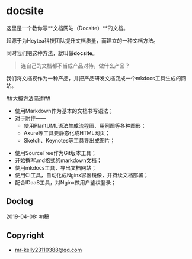 # docsite

这里是一个教你写**文档网站（Docsite）**的文档。

起源于为Heytea科技团队提升文档质量，而建立的一种文档方法。

同时我们把这种方法，就叫做**docsite**。

> 连自己的文档都不当成产品对待，做什么产品？

我们将文档视作为一种产品，并把产品研发文档变成一个mkdocs工具生成的网站。

##大概方法简述##

* 使用Markdown作为基本的文档书写语法；
* 对于附件——
    - 使用PlantUML语法生成流程图、用例图等各种图形；
    - Axure等工具要静态化成HTML网页；
    - Sketch、Keynotes等工具导出成图片；
- 使用SourceTree作为Git版本工具；
- 开始撰写.md格式的markdown文档；
- 使用mkdocs工具，导出文档网站；
- 使用CI工具，自动化成Nginx容器镜像，并持续文档部署；
- 配合IDaaS工具，对Nginx做用户鉴权登录；

## Doclog

2019-04-08: 初稿


## Copyright

* [mr-kelly](https://github.com/mr-kelly)<23110388@qq.com>
